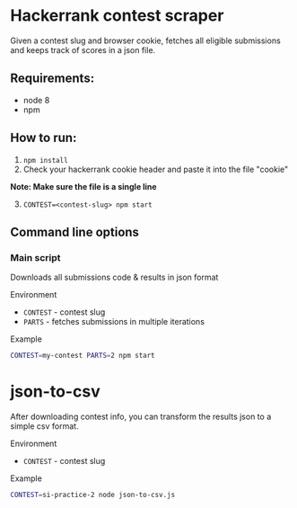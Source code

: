 # Hackerrank contest scraper
Given a contest slug and browser cookie, fetches all eligible submissions and keeps track of scores in a json file.

## Requirements:
* node 8
* npm

## How to run:
1. `npm install`
2. Check your hackerrank cookie header and paste it into the file "cookie"

__Note: Make sure the file is a single line__

3. `CONTEST=<contest-slug> npm start`

## Command line options
### Main script
Downloads all submissions code & results in json format

Environment
* `CONTEST` - contest slug
* `PARTS` - fetches submissions in multiple iterations

Example
```bash
CONTEST=my-contest PARTS=2 npm start
```

# json-to-csv
After downloading contest info, you can transform the results json to a simple csv format.

Environment
* `CONTEST` - contest slug

Example
```bash
CONTEST=si-practice-2 node json-to-csv.js
```